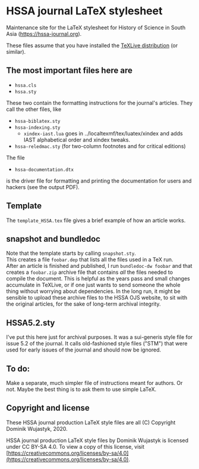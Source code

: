 # HSSA journal LaTeX stylesheet
Maintenance site for the LaTeX stylesheet for History of Science in South Asia (https://hssa-journal.org).

These files assume that you have installed the [TeXLive distribution](https://www.tug.org/texlive/) (or similar).

## The most important files here are 

* `hssa.cls`
* `hssa.sty`

These two contain the formatting instructions for the journal's articles.  They call the other files, like

* `hssa-biblatex.sty`
* `hssa-indexing.sty` 
    * `xindex-iast.lua` goes in ../localtexmf/tex/luatex/xindex and adds IAST alphabetical order and xindex tweaks.
* `hssa-reledmac.sty`  (for two-column footnotes and for critical editions)

The file 

* `hssa-documentation.dtx`

is the driver file for formatting and printing the documentation for users and hackers (see the output PDF).

## Template

The `template_HSSA.tex` file gives a brief example of how an article works.  

## snapshot and bundledoc 
Note that the template starts by calling `snapshot.sty`.  
This creates a file `foobar.dep` that lists all the files used in a TeX run.  
After an article is finished and published, I run `bundledoc-dw foobar` and that creates a `foobar.zip` archive file 
that contains *all* the files needed to compile the document.  This is helpful as the years pass and small changes accumulate
in TeXLive, or if one just wants to send someone the whole thing without worrying about dependencies.  In the long run,
it might be sensible to upload these archive files to the HSSA OJS website, to sit with the original articles, for the sake
of long-term archival integrity.

## HSSA5.2.sty
I've put this here just for archival purposes. It was a sui-generis style file for issue 5.2 of the journal.  It calls old-fashioned style files ("STM") that were used for early issues of the journal and should now be ignored.

## To do:

Make a separate, much simpler file of instructions meant for authors.  Or not.  Maybe the best thing is to ask them to use simple LaTeX.

## Copyright and license

These HSSA journal production LaTeX style files are all (C) Copyright Dominik Wujastyk, 2020.

HSSA journal production LaTeX style files by Dominik Wujastyk is licensed under CC BY-SA 4.0. To view a copy of this license, visit [https://creativecommons.org/licenses/by-sa/4.0](https://creativecommons.org/licenses/by-sa/4.0).
